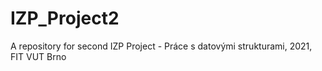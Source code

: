 # IZP_Project2

A repository for second IZP Project - Práce s datovými strukturami, 2021, FIT VUT Brno

